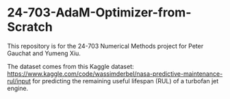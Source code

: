 # 24-703-AdaM-Optimizer-from-Scratch

This repository is for the 24-703 Numerical Methods project for Peter Gauchat and Yumeng Xiu.

The dataset comes from this Kaggle dataset: https://www.kaggle.com/code/wassimderbel/nasa-predictive-maintenance-rul/input
for predicting the remaining useful lifespan (RUL) of a turbofan jet engine.
